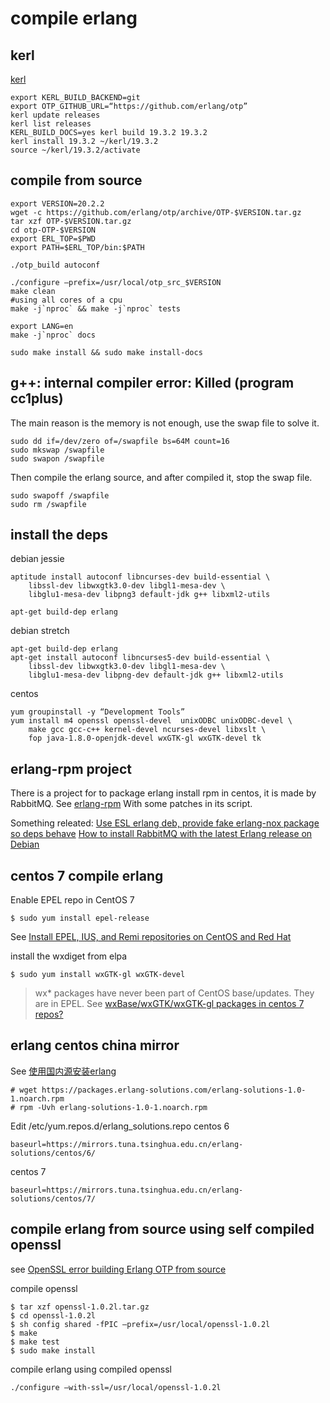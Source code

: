# compile erlang

## kerl
[kerl](https://github.com/kerl/kerl)

``` shell
export KERL_BUILD_BACKEND=git
export OTP_GITHUB_URL=“https://github.com/erlang/otp”
kerl update releases
kerl list releases
KERL_BUILD_DOCS=yes kerl build 19.3.2 19.3.2
kerl install 19.3.2 ~/kerl/19.3.2
source ~/kerl/19.3.2/activate
```

## compile from source

``` shell
export VERSION=20.2.2
wget -c https://github.com/erlang/otp/archive/OTP-$VERSION.tar.gz
tar xzf OTP-$VERSION.tar.gz
cd otp-OTP-$VERSION
export ERL_TOP=$PWD
export PATH=$ERL_TOP/bin:$PATH

./otp_build autoconf

./configure —prefix=/usr/local/otp_src_$VERSION
make clean
#using all cores of a cpu
make -j`nproc` && make -j`nproc` tests

export LANG=en
make -j`nproc` docs

sudo make install && sudo make install-docs
```

## g++: internal compiler error: Killed (program cc1plus)
The main reason is the memory is not enough, use the swap file to solve it.

``` shell
sudo dd if=/dev/zero of=/swapfile bs=64M count=16
sudo mkswap /swapfile
sudo swapon /swapfile
```

Then compile the erlang source, and after compiled it, stop the swap file.

``` shell
sudo swapoff /swapfile
sudo rm /swapfile
```


## install the deps
debian jessie
``` shell
aptitude install autoconf libncurses-dev build-essential \
    libssl-dev libwxgtk3.0-dev libgl1-mesa-dev \
    libglu1-mesa-dev libpng3 default-jdk g++ libxml2-utils

apt-get build-dep erlang
```
debian stretch
```shell
apt-get build-dep erlang
apt-get install autoconf libncurses5-dev build-essential \
    libssl-dev libwxgtk3.0-dev libgl1-mesa-dev \
    libglu1-mesa-dev libpng-dev default-jdk g++ libxml2-utils
```

centos

``` shell
yum groupinstall -y “Development Tools”
yum install m4 openssl openssl-devel  unixODBC unixODBC-devel \
	make gcc gcc-c++ kernel-devel ncurses-devel libxslt \
	fop java-1.8.0-openjdk-devel wxGTK-gl wxGTK-devel tk
```

## erlang-rpm project
There is a project for to package erlang install rpm in centos, it is made by RabbitMQ.
See [erlang-rpm](https://github.com/rabbitmq/erlang-rpm)
With some patches in its script.

Something releated:
[Use ESL erlang deb, provide fake erlang-nox package so deps behave](https://gist.github.com/RJ/2284940)
[How to install RabbitMQ with the latest Erlang release on Debian](https://blog.eriksen.com.br/en/how-install-rabbitmq-latest-erlang-release-debian)


## centos 7 compile erlang

Enable EPEL repo in CentOS 7
``` shell
$ sudo yum install epel-release
```
See [Install EPEL, IUS, and Remi repositories on CentOS and Red Hat](https://support.rackspace.com/how-to/install-epel-and-additional-repositories-on-centos-and-red-hat/)

install the wxdiget from elpa

``` shell
$ sudo yum install wxGTK-gl wxGTK-devel
```
> wx* packages have never been part of CentOS base/updates. They are in EPEL.
See [wxBase/wxGTK/wxGTK-gl packages in centos 7 repos?](https://www.centos.org/forums/viewtopic.php?t=50620)



## erlang centos china mirror
See [使用国内源安装erlang](http://www.jianshu.com/p/27197d58e94c)

``` shell
# wget https://packages.erlang-solutions.com/erlang-solutions-1.0-1.noarch.rpm
# rpm -Uvh erlang-solutions-1.0-1.noarch.rpm
```
Edit /etc/yum.repos.d/erlang_solutions.repo
centos 6

``` shell
baseurl=https://mirrors.tuna.tsinghua.edu.cn/erlang-solutions/centos/6/
```

centos 7
``` shell
baseurl=https://mirrors.tuna.tsinghua.edu.cn/erlang-solutions/centos/7/
```

## compile erlang from source using self compiled openssl
see [OpenSSL error building Erlang OTP from source](https://stackoverflow.com/questions/6618233/openssl-error-building-erlang-otp-from-source)

compile openssl
``` shell
$ tar xzf openssl-1.0.2l.tar.gz
$ cd openssl-1.0.2l
$ sh config shared -fPIC —prefix=/usr/local/openssl-1.0.2l
$ make
$ make test
$ sudo make install
```

compile erlang using compiled openssl

``` shell
./configure —with-ssl=/usr/local/openssl-1.0.2l
```

